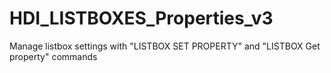 # HDI_LISTBOXES_Properties_v3

Manage listbox settings with "LISTBOX SET PROPERTY" and "LISTBOX Get property" commands
